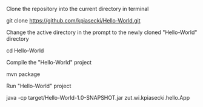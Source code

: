 
Clone the repository into the current directory in terminal

git clone https://github.com/kpiasecki/Hello-World.git

Change the active directory in the prompt to the newly cloned "Hello-World" directory

cd Hello-World

Compile the "Hello-World" project

mvn package

Run "Hello-World" project

java -cp target/Hello-World-1.0-SNAPSHOT.jar zut.wi.kpiasecki.hello.App
